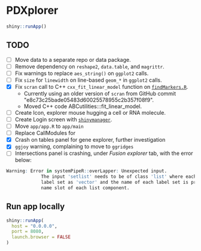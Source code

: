 # PDXplorer

```r
shiny::runApp()
```

## TODO

- [ ] Move data to a separate repo or data package.
- [ ] Remove dependency on `reshape2`, `data.table`, and `magrittr`.
- [ ] Fix warnings to replace `aes_string()` on `ggplot2` calls.
- [ ] Fix `size` for `linewidth` on line-based `geom_*` in `ggplot2` calls.
- [x] Fix `scran` call to C++ `cxx_fit_linear_model` function on [`findMarkers.R`](./app/R/findMarkers.R).
  - Currently using an older version of `scran` from GitHub commit "e8c73c25bade05483d60025578955c2b357f08f9".
  - Moved C++ code ABCutilities:::fit_linear_model.
- [ ] Create Icon, explorer mouse hugging a cell or RNA molecule.
- [ ] Create Login screen with [`shinymanager`](https://datastorm-open.github.io/shinymanager/).
- [ ] Move `app/app.R` to `app/main`
- [ ] Replace CallModules for
- [x] Crash on tables panel for gene explorer, further investigation
- [x] `ggjoy` warning, complaining to move to `ggridges`
- [ ] Intersections panel is crashing, under _Fusion explorer_ tab, with the error below:

```r
Warning: Error in systemPipeR::overLapper: Unexpected input.
             The input 'setlist' needs to be of class 'list' where each list component stores a
             label set as 'vector' and the name of each label set is provided under the
             name slot of each list component.
```

## Run app locally

```r
shiny::runApp(
  host = "0.0.0.0",
  port = 8080,
  launch.browser = FALSE
)
```
